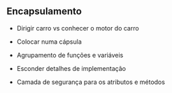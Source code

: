 ## Encapsulamento

* Dirigir carro vs conhecer o motor do carro

* Colocar numa cápsula
* Agrupamento de funções e variáveis
* Esconder detalhes de implementação
* Camada de segurança para os atributos e métodos